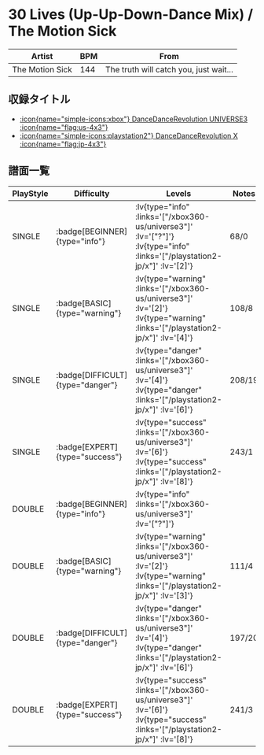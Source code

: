 # 30 Lives (Up-Up-Down-Dance Mix) / The Motion Sick

|Artist|BPM|From|
|------|---|----|
|The Motion Sick|144|The truth will catch you, just wait...|

## 収録タイトル

- [ :icon{name="simple-icons:xbox"} DanceDanceRevolution UNIVERSE3 :icon{name="flag:us-4x3"} ](/xbox360-us/universe3)
- [ :icon{name="simple-icons:playstation2"} DanceDanceRevolution X :icon{name="flag:jp-4x3"} ](/playstation2-jp/x)

## 譜面一覧

|PlayStyle|Difficulty|Levels|Notes|Movie|
|---------|----------|------|-----|-----|
|SINGLE| :badge[BEGINNER]{type="info"} | :lv{type="info" :links='["/xbox360-us/universe3"]' :lv='["?"]'}  :lv{type="info" :links='["/playstation2-jp/x"]' :lv='[2]'} |68/0||
|SINGLE| :badge[BASIC]{type="warning"} | :lv{type="warning" :links='["/xbox360-us/universe3"]' :lv='[2]'}  :lv{type="warning" :links='["/playstation2-jp/x"]' :lv='[4]'} |108/8||
|SINGLE| :badge[DIFFICULT]{type="danger"} | :lv{type="danger" :links='["/xbox360-us/universe3"]' :lv='[4]'}  :lv{type="danger" :links='["/playstation2-jp/x"]' :lv='[6]'} |208/19||
|SINGLE| :badge[EXPERT]{type="success"} | :lv{type="success" :links='["/xbox360-us/universe3"]' :lv='[6]'}  :lv{type="success" :links='["/playstation2-jp/x"]' :lv='[8]'} |243/1||
|DOUBLE| :badge[BEGINNER]{type="info"} | :lv{type="info" :links='["/xbox360-us/universe3"]' :lv='["?"]'} |||
|DOUBLE| :badge[BASIC]{type="warning"} | :lv{type="warning" :links='["/xbox360-us/universe3"]' :lv='[2]'}  :lv{type="warning" :links='["/playstation2-jp/x"]' :lv='[3]'} |111/4||
|DOUBLE| :badge[DIFFICULT]{type="danger"} | :lv{type="danger" :links='["/xbox360-us/universe3"]' :lv='[4]'}  :lv{type="danger" :links='["/playstation2-jp/x"]' :lv='[6]'} |197/20||
|DOUBLE| :badge[EXPERT]{type="success"} | :lv{type="success" :links='["/xbox360-us/universe3"]' :lv='[6]'}  :lv{type="success" :links='["/playstation2-jp/x"]' :lv='[8]'} |241/3||
